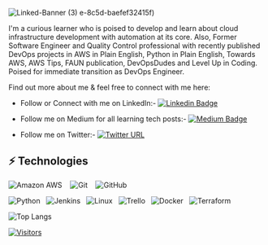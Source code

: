 <!-- Introduce yourself and give a brief introduction about yourself here.  Also include what tech you're interested in and what you are currently learning -->
<!-- 
![Joseph-Snow-Caps (1)](https://github.com/joey1089/joey1089/assets/90427049/1dbe657a-f9af-4ad7-84d7-941f0e88e088) -->

![Linked-Banner (3)](https://github.com/joey1089/joey1089/assets/90427049/a0b3eea0-d2b8-433b-a546-176861c5b27a)
e-8c5d-baefef32415f)

I'm a curious learner who is poised to develop and learn about cloud infrastructure development with automation at its core. Also, Former Software Engineer and Quality Control professional with recently published DevOps projects in AWS in Plain English, Python in Plain English, Towards AWS, AWS Tips, FAUN publication, DevOpsDudes and Level Up in Coding. Poised for immediate transition as DevOps Engineer. 


Find out more about me & feel free to connect with me here:

<!-- Replace the fields below with the information requested. Remember to remove the encapsulating <> characters. For spaces in names, use %20 (e.g. Joseph%20Peter) -->

* Follow or Connect with me on LinkedIn:- [![Linkedin Badge](https://img.shields.io/badge/-Joseph%20Peter-blue?style=flat-square&logo=Linkedin&logoColor=white&link=https://www.linkedin.com/in/josephvpeter7/)](https://www.linkedin.com/in/josephvpeter7/)
  

* Follow me on Medium for all learning tech posts:- [![Medium Badge](https://img.shields.io/badge/Joseph%20Peter-12100E?style=flat-square&logo=medium&logoColor=white&link=https://medium.com/@josephvpeter7)](https://medium.com/@josephvpeter7)
  

* Follow me on Twitter:- [![Twitter URL](https://img.shields.io/twitter/url/https/twitter.com/josephvpeter.svg?style=social&label=Follow%20%40josephvpeter)](https://twitter.com/josephvpeter)
  
<!-- * Watch my videos on YouTube:- [![YouTube URL](https://img.shields.io/badge/YouTube-FF0000?style=for-the-badge&logo=youtube&logoColor=white&link=https://www.youtube.com/@cloudytech2learn)](https://www.youtube.com/@cloudytech2learn) -->

## ⚡ Technologies

<!-- Check out the Badges folder for more badges -->

![Amazon AWS](https://img.shields.io/badge/Amazon%20AWS-232F3E?style=flat-square&logo=amazon-aws) &nbsp;&nbsp;
![Git](https://img.shields.io/badge/-Git-black?style=flat-square&logo=git) &nbsp;&nbsp;
![GitHub](https://img.shields.io/badge/GitHub-100000?style=for-the-badge&logo=github&logoColor=white)&nbsp;&nbsp;
<!-- (https://img.shields.io/badge/GitHub-100000?style=for-the-badge&logo=github&logoColor=white)- 
(https://img.shields.io/badge/-GitHub-181717?style=flat-square&logo=github  -->
![Python](https://img.shields.io/badge/-Python-black?style=flat-square&logo=Python)&nbsp;&nbsp;
![Jenkins](https://img.shields.io/badge/Jenkins-D24939?style=for-the-badge&logo=Jenkins&logoColor=white)&nbsp;&nbsp;
![Linux](https://img.shields.io/badge/Linux-FCC624?style=flat-square&logo=linux&logoColor=black)&nbsp;&nbsp;
![Trello](https://img.shields.io/badge/Trello-%23026AA7.svg?style=flat-square&logo=Trello&logoColor=white)&nbsp;&nbsp;
![Docker](https://img.shields.io/badge/docker-%230db7ed.svg?style=for-the-badge&logo=docker&logoColor=white)&nbsp;&nbsp;
![Terraform](https://img.shields.io/badge/terraform-%235835CC.svg?style=for-the-badge&logo=terraform&logoColor=white)

<!-- Replace the fields below with the information requested. Remember to remove the encapsulating <> characters. -->

<!-- ![Github Stats](https://github-readme-stats.vercel.app/api?username=joey1089&count_private=true&show_icons=true&theme=tokyonight&include_all_commits=true) -->

   
![Top Langs](https://github-readme-stats.vercel.app/api/top-langs/?username=joey1089&hide=TeX&layout=compact&theme=tokyonight)


[![Visitors](https://api.visitorbadge.io/api/visitors?path=LevelUpInTech%joey1089&label=VISITORS&countColor=%23263759)](https://visitorbadge.io/status?path=LevelUpInTech%joey1089)






<!--
**joey1089/joey1089** is a ✨ _special_ ✨ repository because its `README.md` (this file) appears on your GitHub profile.

Here are some ideas to get you started:

- 🔭 I’m currently working on python language 
- 🌱 I’m currently learning DevOps related technologies
- 👯 I’m looking to collaborate on ...
- 🤔 I’m looking for help with ...
- 💬 Ask me about AWS and cloud related technologies

-->
